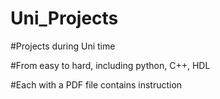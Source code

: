 # Uni_Projects

#Projects during Uni time

#From easy to hard, including python, C++, HDL

#Each with a PDF file contains instruction

